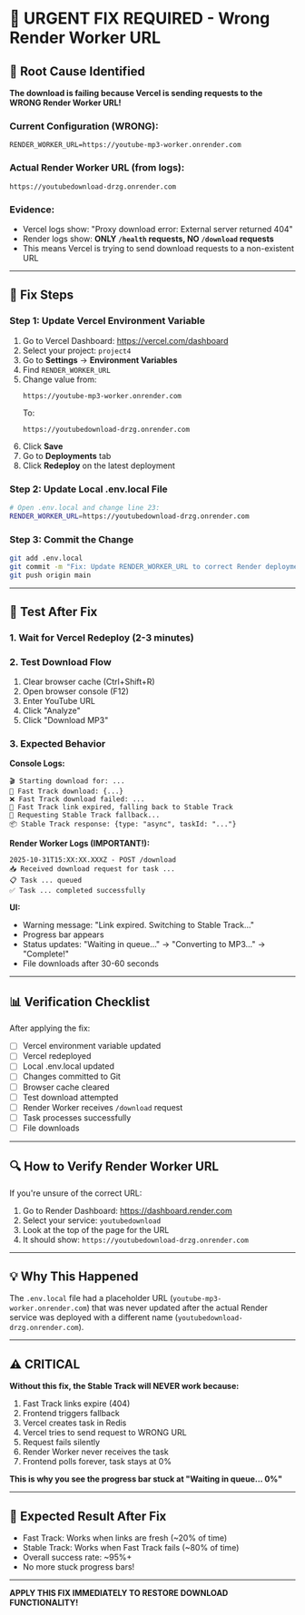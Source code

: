 # 🚨 URGENT FIX REQUIRED - Wrong Render Worker URL

## 🎯 Root Cause Identified

**The download is failing because Vercel is sending requests to the WRONG Render Worker URL!**

### Current Configuration (WRONG):
```
RENDER_WORKER_URL=https://youtube-mp3-worker.onrender.com
```

### Actual Render Worker URL (from logs):
```
https://youtubedownload-drzg.onrender.com
```

### Evidence:
- Vercel logs show: "Proxy download error: External server returned 404"
- Render logs show: **ONLY `/health` requests, NO `/download` requests**
- This means Vercel is trying to send download requests to a non-existent URL

---

## 🔧 Fix Steps

### Step 1: Update Vercel Environment Variable

1. Go to Vercel Dashboard: https://vercel.com/dashboard
2. Select your project: `project4`
3. Go to **Settings** → **Environment Variables**
4. Find `RENDER_WORKER_URL`
5. Change value from:
   ```
   https://youtube-mp3-worker.onrender.com
   ```
   To:
   ```
   https://youtubedownload-drzg.onrender.com
   ```
6. Click **Save**
7. Go to **Deployments** tab
8. Click **Redeploy** on the latest deployment

### Step 2: Update Local .env.local File

```bash
# Open .env.local and change line 23:
RENDER_WORKER_URL=https://youtubedownload-drzg.onrender.com
```

### Step 3: Commit the Change

```bash
git add .env.local
git commit -m "Fix: Update RENDER_WORKER_URL to correct Render deployment URL"
git push origin main
```

---

## 🧪 Test After Fix

### 1. Wait for Vercel Redeploy (2-3 minutes)

### 2. Test Download Flow

1. Clear browser cache (Ctrl+Shift+R)
2. Open browser console (F12)
3. Enter YouTube URL
4. Click "Analyze"
5. Click "Download MP3"

### 3. Expected Behavior

**Console Logs:**
```
🎬 Starting download for: ...
🚀 Fast Track download: {...}
❌ Fast Track download failed: ...
🔄 Fast Track link expired, falling back to Stable Track
📡 Requesting Stable Track fallback...
📦 Stable Track response: {type: "async", taskId: "..."}
```

**Render Worker Logs (IMPORTANT!):**
```
2025-10-31T15:XX:XX.XXXZ - POST /download
📥 Received download request for task ...
📋 Task ... queued
✅ Task ... completed successfully
```

**UI:**
- Warning message: "Link expired. Switching to Stable Track..."
- Progress bar appears
- Status updates: "Waiting in queue..." → "Converting to MP3..." → "Complete!"
- File downloads after 30-60 seconds

---

## 📊 Verification Checklist

After applying the fix:

- [ ] Vercel environment variable updated
- [ ] Vercel redeployed
- [ ] Local .env.local updated
- [ ] Changes committed to Git
- [ ] Browser cache cleared
- [ ] Test download attempted
- [ ] Render Worker receives `/download` request
- [ ] Task processes successfully
- [ ] File downloads

---

## 🔍 How to Verify Render Worker URL

If you're unsure of the correct URL:

1. Go to Render Dashboard: https://dashboard.render.com
2. Select your service: `youtubedownload`
3. Look at the top of the page for the URL
4. It should show: `https://youtubedownload-drzg.onrender.com`

---

## 💡 Why This Happened

The `.env.local` file had a placeholder URL (`youtube-mp3-worker.onrender.com`) that was never updated after the actual Render service was deployed with a different name (`youtubedownload-drzg.onrender.com`).

---

## ⚠️ CRITICAL

**Without this fix, the Stable Track will NEVER work because:**
1. Fast Track links expire (404)
2. Frontend triggers fallback
3. Vercel creates task in Redis
4. Vercel tries to send request to WRONG URL
5. Request fails silently
6. Render Worker never receives the task
7. Frontend polls forever, task stays at 0%

**This is why you see the progress bar stuck at "Waiting in queue... 0%"**

---

## 🚀 Expected Result After Fix

- Fast Track: Works when links are fresh (~20% of time)
- Stable Track: Works when Fast Track fails (~80% of time)
- Overall success rate: ~95%+
- No more stuck progress bars!

---

**APPLY THIS FIX IMMEDIATELY TO RESTORE DOWNLOAD FUNCTIONALITY!**
